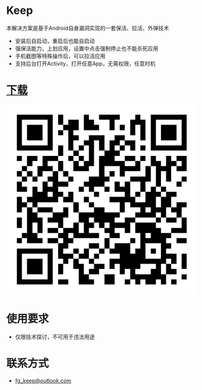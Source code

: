# Keep
本解决方案是基于Android自身漏洞实现的一套保活、拉活、外弹技术

+ 安装后自启动，重启后也能自启动
+ 强保活能力，上划应用，设置中点击强制停止也不能杀死应用
+ 手机截图等特殊操作后，可以拉活应用
+ 支持后台打开Activity，打开任意App，无需权限，任意时机

# [下载](./Keep.apk)
![](./keep.png)

# 使用要求
+ 仅限技术探讨，不可用于违法用途


# 联系方式
+ fg_keep@outlook.com


